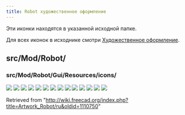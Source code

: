 ```yaml
---
title: Robot художественное оформление
---
```

Эти иконки находятся в указанной исходной папке.

Для всех иконок в исходнике смотри [Художественное оформление](/Artwork/ru "Artwork/ru").

## src/Mod/Robot/

### src/Mod/Robot/Gui/Resources/icons/

![](/images/Robot_CreateRobot.svg)
![](/images/Robot_CreateTrajectory.svg)
![](/images/Robot_Edge2Trac.svg)
![](/images/Robot_Export.svg)
![](/images/Robot_InsertWaypoint.svg)
![](/images/Robot_InsertWaypointPre.svg)
![](/images/Robot_RestoreHomePos.svg)
![](/images/Robot_SetDefaultOrientation.svg)
![](/images/Robot_SetDefaultValues.svg)
![](/images/Robot_SetHomePos.svg)
![](/images/Robot_Simulate.svg)
![](/images/Robot_TrajectoryCompound.svg)
![](/images/Robot_TrajectoryDressUp.svg)
![](/images/Robot_Workbench.svg)

Retrieved from "<http://wiki.freecad.org/index.php?title=Artwork_Robot/ru&oldid=1110750>"